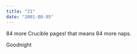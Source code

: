```yaml
---
title: "21"
date: "2001-08-05"
---
```


84 more Crucible pages! that means 84 more naps.

Goodnight

